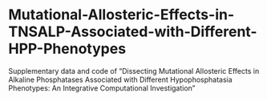 # Mutational-Allosteric-Effects-in-TNSALP-Associated-with-Different-HPP-Phenotypes
Supplementary data and code of “Dissecting Mutational Allosteric Effects in Alkaline Phosphatases Associated with Different Hypophosphatasia Phenotypes: An Integrative Computational Investigation”
